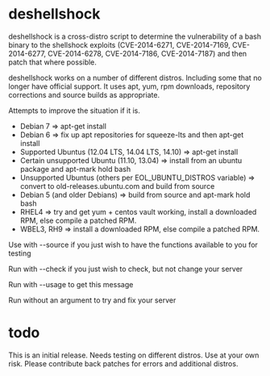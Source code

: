 deshellshock
============

deshellshock is a cross-distro script to determine the vulnerability of a bash binary to the shellshock exploits (CVE-2014-6271, CVE-2014-7169, CVE-2014-6277, CVE-2014-6278, CVE-2014-7186, CVE-2014-7187) and then patch that where possible.

deshellshock works on a number of different distros.  Including some that no longer have official support.  It uses apt, yum, rpm downloads, repository corrections and source builds as appropriate.

  Attempts to improve the situation if it is.  
  - Debian 7 => apt-get install
  - Debian 6 => fix up apt repositories for squeeze-lts and then apt-get install
  - Supported Ubuntus (12.04 LTS, 14.04 LTS, 14.10) => apt-get install
  - Certain unsupported Ubuntu (11.10, 13.04) => install from an ubuntu package and apt-mark hold bash
  - Unsupported Ubuntus (others per EOL_UBUNTU_DISTROS variable) => convert to old-releases.ubuntu.com and build from source
  - Debian 5 (and older Debians) => build from source and apt-mark hold bash
  - RHEL4 => try and get yum + centos vault working, install a downloaded RPM, else compile a patched RPM.
  - WBEL3, RH9 => install a downloaded RPM, else compile a patched RPM.

  Use with --source if you just wish to have the functions available to you for testing
  
  Run with --check if you just wish to check, but not change your server
  
  Run with --usage to get this message
  
  Run without an argument to try and fix your server

todo
====

This is an initial release.  Needs testing on different distros.  Use at your own risk.  Please contribute back patches for errors and additional distros.

